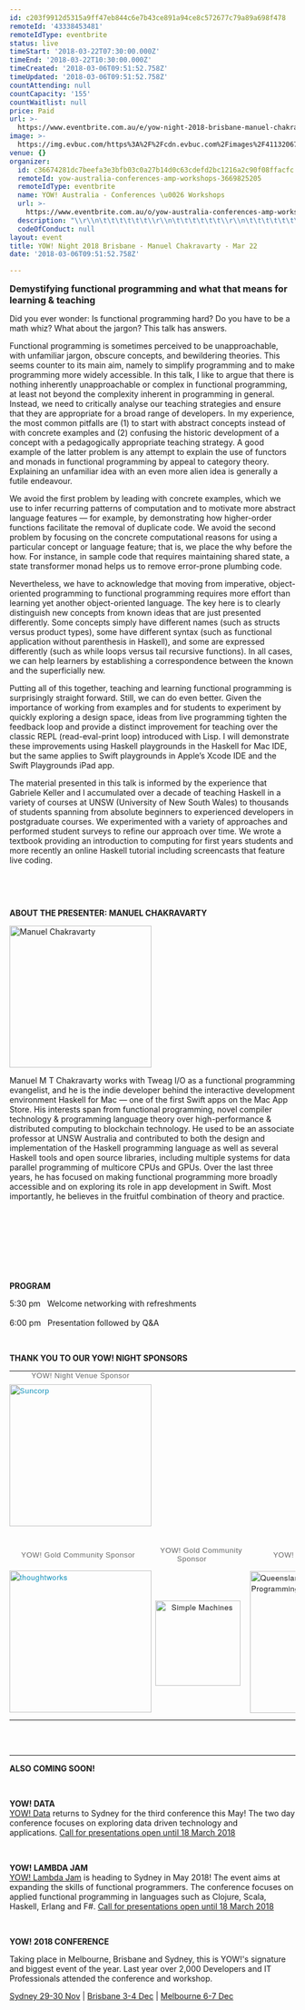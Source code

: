 ```yaml
---
id: c203f9912d5315a9ff47eb844c6e7b43ce891a94ce8c572677c79a89a698f478
remoteId: '43338453481'
remoteIdType: eventbrite
status: live
timeStart: '2018-03-22T07:30:00.000Z'
timeEnd: '2018-03-22T10:30:00.000Z'
timeCreated: '2018-03-06T09:51:52.758Z'
timeUpdated: '2018-03-06T09:51:52.758Z'
countAttending: null
countCapacity: '155'
countWaitlist: null
price: Paid
url: >-
  https://www.eventbrite.com.au/e/yow-night-2018-brisbane-manuel-chakravarty-mar-22-tickets-43338453481?aff=ebapi
image: >-
  https://img.evbuc.com/https%3A%2F%2Fcdn.evbuc.com%2Fimages%2F41132067%2F41819560006%2F1%2Foriginal.jpg?s=9c7a713d09cb739903a1c2492893ff07
venue: {}
organizer:
  id: c36674281dc7beefa3e3bfb03c0a27b14d0c63cdefd2bc1216a2c90f08ffacfc
  remoteId: yow-australia-conferences-amp-workshops-3669825205
  remoteIdType: eventbrite
  name: YOW! Australia - Conferences \u0026 Workshops
  url: >-
    https://www.eventbrite.com.au/o/yow-australia-conferences-amp-workshops-3669825205
  description: "\\r\\n\t\t\t\t\t\t\\r\\n\t\t\t\t\t\t\\r\\n\t\t\t\t\t\t\\r\\n\t\t\t\t\t\t\\r\\n\t\t\t\t\t\t\\r\\n\t\t\t\t\t\t\\r\\n\t\t\t\t\t\t\\r\\n\t\t\t\t\t\t\\r\\n\t\t\t\t\t\t\\r\\n\t\t\t\t\t\t\\r\\n\t\t\t\t\t\t\\r\\n\t\t\t\t\t\t\\r\\n\t\t\t\t\t\t\\r\\n\t\t\t\t\t\t\\r\\n\t\t\t\t\t\t\\r\\n\t\t\t\t\t\t\\r\\n\t\t\t\t\t\t\\r\\n\t\t\t\t\t\t\\r\\n\t\t\t\t\t\t\\r\\n\t\t\t\t\t\t\\r\\n\t\t\t\t\t\t\\r\\n\t\t\t\t\t\t\\r\\n\t\t\t\t\t\t\\r\\n\t\t\t\t\t\t\\r\\n\t\t\t\t\t\t\\r\\n\t\t\t\t\t\t\\r\\n\t\t\t\t\t\t\\r\\n\t\t\t\t\t\t\\r\\n\t\t\t\t\t\t\\r\\n\t\t\t\t\t\t\\r\\n\t\t\t\t\t\t\\r\\n\t\t\t\t\t\t\\r\\n\t\t\t\t\t\t\\r\\n\t\t\t\t\t\t\\r\\n\t\t\t\t\t\t\\r\\n\t\t\t\t\t\t\\r\\n\t\t\t\t\t\t\\r\\n\t\t\t\t\t\t\\r\\n\t\t\t\t\t\t\\r\\n\t\t\t\t\t\t\\r\\n\t\t\t\t\t\t\\r\\n\t\t\t\t\t\t\\r\\n\t\t\t\t\t\t\\r\\n\t\t\t\t\t\t\\r\\n"
  codeOfConduct: null
layout: event
title: YOW! Night 2018 Brisbane - Manuel Chakravarty - Mar 22
date: '2018-03-06T09:51:52.758Z'

---
```

<P><SPAN STYLE="font-size: medium;"><STRONG>Demystifying functional programming and what that means for learning &amp; teaching</STRONG></SPAN></P>
<P>Did you ever wonder: Is functional programming hard? Do you have to be a math whiz? What about the jargon? This talk has answers.</P>
<P>Functional programming is sometimes perceived to be unapproachable, with unfamiliar jargon, obscure concepts, and bewildering theories. This seems counter to its main aim, namely to simplify programming and to make programming more widely accessible. In this talk, I like to argue that there is nothing inherently unapproachable or complex in functional programming, at least not beyond the complexity inherent in programming in general. Instead, we need to critically analyse our teaching strategies and ensure that they are appropriate for a broad range of developers. In my experience, the most common pitfalls are (1) to start with abstract concepts instead of with concrete examples and (2) confusing the historic development of a concept with a pedagogically appropriate teaching strategy. A good example of the latter problem is any attempt to explain the use of functors and monads in functional programming by appeal to category theory. Explaining an unfamiliar idea with an even more alien idea is generally a futile endeavour.</P>
<P>We avoid the first problem by leading with concrete examples, which we use to infer recurring patterns of computation and to motivate more abstract language features — for example, by demonstrating how higher-order functions facilitate the removal of duplicate code. We avoid the second problem by focusing on the concrete computational reasons for using a particular concept or language feature; that is, we place the why before the how. For instance, in sample code that requires maintaining shared state, a state transformer monad helps us to remove error-prone plumbing code.</P>
<P>Nevertheless, we have to acknowledge that moving from imperative, object-oriented programming to functional programming requires more effort than learning yet another object-oriented language. The key here is to clearly distinguish new concepts from known ideas that are just presented differently. Some concepts simply have different names (such as structs versus product types), some have different syntax (such as functional application without parenthesis in Haskell), and some are expressed differently (such as while loops versus tail recursive functions). In all cases, we can help learners by establishing a correspondence between the known and the superficially new.</P>
<P>Putting all of this together, teaching and learning functional programming is surprisingly straight forward. Still, we can do even better. Given the importance of working from examples and for students to experiment by quickly exploring a design space, ideas from live programming tighten the feedback loop and provide a distinct improvement for teaching over the classic REPL (read-eval-print loop) introduced with Lisp. I will demonstrate these improvements using Haskell playgrounds in the Haskell for Mac IDE, but the same applies to Swift playgrounds in Apple’s Xcode IDE and the Swift Playgrounds iPad app.</P>
<P>The material presented in this talk is informed by the experience that Gabriele Keller and I accumulated over a decade of teaching Haskell in a variety of courses at UNSW (University of New South Wales) to thousands of students spanning from absolute beginners to experienced developers in postgraduate courses. We experimented with a variety of approaches and performed student surveys to refine our approach over time. We wrote a textbook providing an introduction to computing for first years students and more recently an online Haskell tutorial including screencasts that feature live coding.</P>
<P> </P>
<P> </P>
<P><STRONG>ABOUT THE PRESENTER: MANUEL CHAKRAVARTY</STRONG></P>
<DIV>
<P><IMG TITLE="Chakravarty" ALT="Manuel Chakravarty" SRC="https://cdn.evbuc.com/eventlogos/41528858/manuelchakravarty.jpg" WIDTH="250"></P>
<P>Manuel M T Chakravarty works with Tweag I/O as a functional programming evangelist, and he is the indie developer behind the interactive development environment Haskell for Mac — one of the first Swift apps on the Mac App Store. His interests span from functional programming, novel compiler technology &amp; programming language theory over high-performance &amp; distributed computing to blockchain technology. He used to be an associate professor at UNSW Australia and contributed to both the design and implementation of the Haskell programming language as well as several Haskell tools and open source libraries, including multiple systems for data parallel programming of multicore CPUs and GPUs. Over the last three years, he has focused on making functional programming more broadly accessible and on exploring its role in app development in Swift. Most importantly, he believes in the fruitful combination of theory and practice.</P>
<P><BR></P>
</DIV>
<DIV> </DIV>
<DIV> </DIV>
<DIV>
<DIV>
<DIV><BR></DIV>
<DIV>
<P> </P>
</DIV>
</DIV>
</DIV>
<P><SPAN><STRONG>PROGRAM<BR></STRONG></SPAN></P>
<P><SPAN>5:30 pm<SPAN> </SPAN>  Welcome networking with refreshments<BR></SPAN><BR><SPAN>6:00 pm   Presentation followed by Q&A</SPAN></P>
<P><SPAN> </SPAN></P>
<DIV>
<DIV>
<P><SPAN><STRONG>THANK YOU TO OUR YOW! NIGHT SPONSORS  </STRONG></SPAN></P>
<TABLE STYLE="border-collapse: collapse; border-spacing: 0px; color: #666666; font-family: 'Helvetica Neue', Helvetica, Arial, sans-serif; font-size: 13.2px; letter-spacing: 0.5px;" BORDER="0">
<TBODY>
<TR>
<TD STYLE="margin: 0px; padding: 0px;">
<P STYLE="margin: 0px; padding: 0px 0px 8px; line-height: normal; text-align: center;"><SPAN STYLE="font-family: arial, helvetica, sans-serif; font-size: small;">YOW! Night Venue Sponsor</SPAN><SPAN STYLE="font-family: arial, helvetica, sans-serif; font-size: small;"><BR></SPAN></P>
</TD>
</TR>
<TR>
<TD STYLE="margin: 0px; padding: 0px;">
<P STYLE="margin: 0px; padding: 0px 0px 8px; line-height: normal;"><SPAN STYLE="font-size: small;"><A STYLE="color: #0f90ba; text-decoration-line: none; font-size: 13px; text-align: justify;" HREF="http://www.suncorp.com.au/" REL="nofollow"><IMG STYLE="line-height: 20.8px; font-family: arial, helvetica, sans-serif; display: block; margin-left: auto; margin-right: auto;" ALT="Suncorp" SRC="https://cdn.evbuc.com/eventlogos/49488072/suncorpgrouplogorgbhorlarge.jpg" WIDTH="250"></IMG></A></SPAN></P>
</TD>
</TR>
<TR>
<TD STYLE="margin: 0px; padding: 0px;">
<P STYLE="margin: 0px; padding: 0px 0px 8px; line-height: normal;"> <SPAN STYLE="font-family: arial, helvetica, sans-serif; font-size: small; text-align: center;"> </SPAN></P>
<P STYLE="margin: 0px; padding: 0px 0px 8px; line-height: normal; text-align: center;"><SPAN STYLE="font-family: arial, helvetica, sans-serif; font-size: small;">   YOW! Gold Community Sponsor     </SPAN></P>
</TD>
<TD STYLE="margin: 0px; padding: 0px;">
<P STYLE="margin: 0px; padding: 0px 0px 8px; line-height: normal;"> <SPAN STYLE="font-family: arial, helvetica, sans-serif; font-size: small; text-align: center;"> </SPAN></P>
<P STYLE="margin: 0px; padding: 0px 0px 8px; line-height: normal; text-align: center;"><SPAN STYLE="font-family: arial, helvetica, sans-serif; font-size: small;">   YOW! Gold Community Sponsor     </SPAN></P>
</TD>
<TD STYLE="margin: 0px; padding: 0px;">
<P STYLE="margin: 0px; padding: 0px 0px 8px; line-height: normal;"> <SPAN STYLE="font-family: arial, helvetica, sans-serif; font-size: small; text-align: center;"> </SPAN></P>
<P STYLE="margin: 0px; padding: 0px 0px 8px; line-height: normal; text-align: center;"><SPAN STYLE="font-family: arial, helvetica, sans-serif; font-size: small;">   YOW! Usergroup Partner     </SPAN></P>
</TD>
</TR>
<TR>
<TD STYLE="margin: 0px; padding: 0px;">
<P STYLE="margin: 0px; padding: 0px 0px 8px; line-height: normal;"><A STYLE="color: #0f90ba; text-decoration-line: none;" HREF="http://www.thoughtworks.com/" TARGET="_blank" REL="nofollow noopener noreferrer nofollow nofollow nofollow nofollow nofollow nofollow noopener noreferrer nofollow"><IMG STYLE="margin: 5px auto; display: block;" ALT="thoughtworks" SRC="https://cdn.evbuc.com/eventlogos/107012559/thoughtworks28229.png" WIDTH="250"></IMG></A></P>
</TD>
<TD><A STYLE="text-align: center;" HREF="http://simplemachines.com.au/" TARGET="_blank" REL="noopener noreferrer nofollow"><IMG STYLE="display: block; margin-left: auto; margin-right: auto;" ALT="Simple Machines" SRC="https://cdn.evbuc.com/eventlogos/107012559/logoblack500.jpg" WIDTH="150"></IMG></A></TD>
<TD> <A HREF="https://qfpl.io/" REL="nofollow"><IMG TITLE="Queensland Functional Programming Lab" ALT="Queensland Functional Programming Lab" SRC="https://cdn.evbuc.com/eventlogos/41528858/qfpl.png" WIDTH="250"></IMG></A></TD>
</TR>
</TBODY>
</TABLE>
</DIV>
<DIV><BR><BR></DIV>
<HR>
<P><SPAN><STRONG>ALSO COMING SOON! </STRONG></SPAN></P>
<P><SPAN> </SPAN></P>
<DIV>
<DIV>
<P><STRONG>YOW! DATA<BR></STRONG><A HREF="http://data.yowconference.com.au/" TARGET="_blank" REL="noreferrer noopener nofollow nofollow nofollow noopener noreferrer nofollow nofollow nofollow nofollow nofollow nofollow nofollow">YOW! Data</A> returns to Sydney for the third conference this May! The two day conference focuses on exploring data driven technology and applications. <A HREF="http://data.yowconference.com.au/call-for-presentations/" TARGET="_blank" REL="noreferrer noopener nofollow nofollow nofollow noopener noreferrer nofollow nofollow nofollow nofollow nofollow nofollow nofollow">Call for presentations open until 18 March 2018</A></P>
</DIV>
<P><BR></P>
<P><STRONG>YOW! LAMBDA JAM<BR></STRONG><A HREF="http://lambdajam.yowconference.com.au/" TARGET="_blank" REL="noreferrer noopener nofollow nofollow nofollow noopener noreferrer nofollow nofollow nofollow nofollow nofollow nofollow nofollow">YOW! Lambda Jam</A> is heading to Sydney in May 2018! The event aims at expanding the skills of functional programmers. The conference focuses on applied functional programming in languages such as Clojure, Scala, Haskell, Erlang and F#. <A HREF="http://lambdajam.yowconference.com.au/call-for-presentations/" TARGET="_blank" REL="noreferrer noopener nofollow nofollow nofollow noopener noreferrer nofollow nofollow nofollow nofollow nofollow nofollow nofollow">Call for presentations open until 18 March 2018</A></P>
</DIV>
<P> </P>
<P><STRONG>YOW! 2018 CONFERENCE</STRONG></P>
<P>Taking place in Melbourne, Brisbane and Sydney, this is YOW!'s signature and biggest event of the year. Last year over 2,000 Developers and IT Professionals attended the conference and workshop. </P>
<P><A HREF="https://yow2018sydney.eventbrite.com.au">Sydney 29-30 Nov</A> | <A HREF="https://yow2018brisbane.eventbrite.com.au">Brisbane 3-4 Dec</A> | <A HREF="https://yow2018melbourne.eventbrite.com.au">Melbourne 6-7 Dec</A></P>
<P><STRONG><SPAN><BR></SPAN></STRONG></P>
</DIV>
